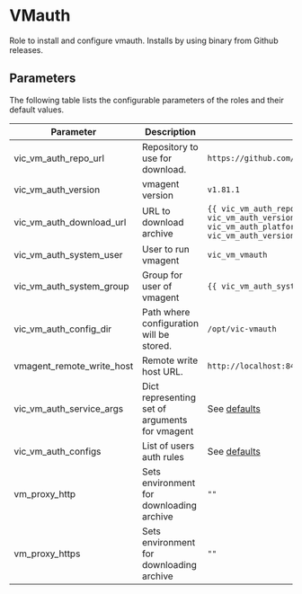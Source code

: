 # VMauth

Role to install and configure vmauth. Installs by using binary from Github releases.

## Parameters

The following table lists the configurable parameters of the roles and their default values.

| Parameter                           | Description                                                         | Default                                                                                               |
|-------------------------------------|---------------------------------------------------------------------|-------------------------------------------------------------------------------------------------------|
| vic_vm_auth_repo_url                | Repository to use for download.                                     | `https://github.com/VictoriaMetrics/VictoriaMetrics`                                                  |
| vic_vm_auth_version                 | vmagent version                                                     | `v1.81.1`                                                                                             |
| vic_vm_auth_download_url            | URL to download archive                                             | `{{ vic_vm_auth_repo_url }}/releases/download/{{ vic_vm_auth_version }}/vmutils{{ vic_vm_auth_platform }}-{{ go_arch }}-{{ vic_vm_auth_version }}.tar.gz` |
| vic_vm_auth_system_user             | User to run vmagent                                                 | `vic_vm_vmauth`                                                                                        |
| vic_vm_auth_system_group            | Group for user of vmagent                                           | `{{ vic_vm_auth_system_user }}`                                                                           |
| vic_vm_auth_config_dir              | Path where configuration will be stored.                            | `/opt/vic-vmauth`                                                                                    |
| vmagent_remote_write_host           | Remote write host URL.                                              | `http://localhost:8427`                                                                               |
| vic_vm_auth_service_args            | Dict representing set of arguments for vmagent                      | See [defaults](defaults/main.yml)                                                                     |
| vic_vm_auth_configs                 | List of users auth rules                                            | See [defaults](defaults/main.yml)                                                                     |
| vm_proxy_http                       | Sets environment for downloading archive                            | `""`                                                                                                  |
| vm_proxy_https                      | Sets environment for downloading archive                            | `""`                                                                                                  |
